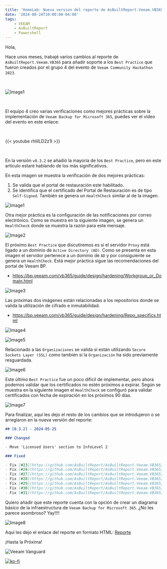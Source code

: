 ```yaml
---
title: 'HomeLab: Nueva version del reporte de AsBuiltReport.Veeam.VB365 v0.3.2'
date: '2024-08-24T10:00:00-04:00'
tags:
    - VEEAM
    - AsBuiltReport
    - Powershell
---
```


Hola,

Hace unos meses, trabajé varios cambios al reporte de `AsBuiltReport.Veeam.VB365` para añadir soporte a los `Best Practice` que fueron creados por el grupo 4 del evento de `Veeam Community Hackathon 2023`.

&nbsp;

![Image1](/img/2024/abr-veem-vb365-0_3_2/vb365_bp_00.webp#center)

&nbsp;

El equipo 4 creo varias verificaciones como mejores prácticas sobre la implementación de `Veeam Backup for Microsoft 365`, puedes ver el video del evento en este enlace:

&nbsp;

{{< youtube rhIiILD2z1I >}}

&nbsp;

En la versión `v0.3.2` se añadió la mayoría de los `Best Practice`, pero en este artículo estaré hablando de los más significativos.

En esta imagen se muestra la verificación de dos mejores prácticas:

1. Se valida que el portal de restauración este habilitado.
2. Se identifica que el certificado del Portal de Restauración es de tipo `Self-Signed`. También se genera un `HealthCheck` similar al de la imagen.

![Image1](/img/2024/abr-veem-vb365-0_3_2/vb365_bp_01.webp)

Otra mejor práctica es la configuración de las notificaciones por correo electrónico. Como se muestra en la siguiente imagen, se genera un `HealthCheck` donde se muestra la razón para este mensaje.

![Image2](/img/2024/abr-veem-vb365-0_3_2/vb365_bp_02.webp)

El próximo `Best Practice` que discutiremos es si el servidor `Proxy` está ligado a un dominio de `Active Directory (AD)`. Como se presenta en esta imagen el servidor pertenece a un dominio de `AD` y por consiguiente se genera un `HealthCheck`. Está mejor práctica sigue las recomendaciones del portal de Veeam BP.

- <https://bp.veeam.com/vb365/guide/design/hardening/Workgroup_or_Domain.html>

![Image3](/img/2024/abr-veem-vb365-0_3_2/vb365_bp_03.webp)

Las próximas dos imágenes están relacionadas a los repositorios donde se valida la utilización de cifrado e inmutabilidad.

- <https://bp.veeam.com/vb365/guide/design/hardening/Repo_specifics.html>

![Image4](/img/2024/abr-veem-vb365-0_3_2/vb365_bp_04.webp)

![Image5](/img/2024/abr-veem-vb365-0_3_2/vb365_bp_05.webp)

Relacionado a las `Organizaciones` se valida si están utilizando `Secure Sockets Layer (SSL)` como también si la `Organización` ha sido previamente resguardada.

![Image6](/img/2024/abr-veem-vb365-0_3_2/vb365_bp_06.webp)

Este último `Best Practice` fue un poco difícil de implementar, pero ahora podemos validar que los certificados no estén próximos a expirar. Según se muestra en la siguiente imagen el `HealthCheck` se configuró para validar certificados con fecha de expiración en los próximos 90 días.

![Image7](/img/2024/abr-veem-vb365-0_3_2/vb365_bp_07.webp)

Para finalizar, aquí les dejo el resto de los cambios que se introdujeron o se arreglaron en la nueva versión del reporte:

```markdown
## [0.3.2] - 2024-05-25

### Changed

- Move 'Licensed Users' section to InfoLevel 2

### Fixed

- Fix [#23](https://github.com/AsBuiltReport/AsBuiltReport.Veeam.VB365/issues/23)
- Fix [#24](https://github.com/AsBuiltReport/AsBuiltReport.Veeam.VB365/issues/24)
- Fix [#27](https://github.com/AsBuiltReport/AsBuiltReport.Veeam.VB365/issues/27)
- Fix [#28](https://github.com/AsBuiltReport/AsBuiltReport.Veeam.VB365/issues/28)
- Fix [#29](https://github.com/AsBuiltReport/AsBuiltReport.Veeam.VB365/issues/29)
- Fix [#30](https://github.com/AsBuiltReport/AsBuiltReport.Veeam.VB365/issues/30)
- Fix [#31](https://github.com/AsBuiltReport/AsBuiltReport.Veeam.VB365/issues/31)
```

Quiero añadir que este reporte cuenta con la opción de crear un diagrama básico de la infraestructura de `Veeam Backup for Microsoft 365`. ¿No les parece asombroso? Yay!!!!

![Image8](/img/2024/abr-veem-vb365-0_3_2/vb365_bp_08.webp)

Aquí les dejo el enlace del reporte en formato HTML: [Reporte](https://htmlpreview.github.io/?https://raw.githubusercontent.com/AsBuiltReport/AsBuiltReport.Veeam.VB365/dev/Samples/Sample%20Veeam%20VB365%20As%20Built%20Report.html)

¡Hasta la Próxima!

![Veeam Vanguard](/img/2024/abr-veeam-vbr-0_8_8/veeam_vanguard.webp#center)

[![ko-fi](https://ko-fi.com/img/githubbutton_sm.svg)](https://ko-fi.com/F1F8DEV80)
